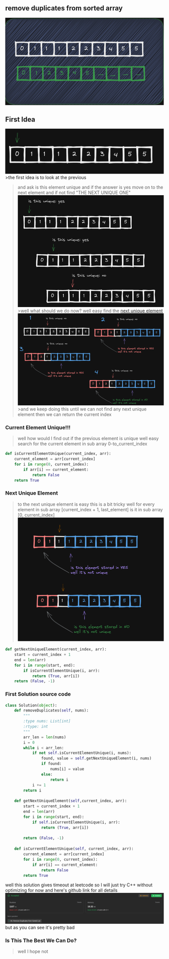 ## remove duplicates from sorted array

![](./pics/remove_dupblicates_from_sorted_array_intro.png)

## First Idea
![](./pics/2.png)>the first idea is to look at the previous
>and ask is this element unique and if the
>answer is yes move on to the next element
>and if not find "THE NEXT UNIQUE ONE"
![](./pics/3.png)>well what should we do now? well easy find the [next unique element](#next-unique-element)
![](./pics/5.png)>and we keep doing this until we can not find any next unique element then we can return
>the current index


### Current Element Unique!!!
>well how would I find out if the previous element is unique well easy search for the current element
>in sub array 0-to_current_index

```python
def isCurrentElementUnique(current_index, arr):
    current_element = arr[current_index]
    for i in range(0, current_index):
        if arr[i] == current_element:
            return False
    return True
```

<a name="nue"></a>
### Next Unique Element
>to the next unique element is easy this is a bit tricky well for every element in sub array [current_index + 1, last_element]
>is it in sub array [0, current_index]
![](./pics/4.png)
```python
def getNextUniqueElement(current_index, arr):
    start = current_index + 1
    end = len(arr)
    for i in range(start, end):
        if isCurrentElementUnique(i, arr):
            return (True, arr[i])
    return (False, -1)
```

### First Solution source code
```py
class Solution(object):
    def removeDuplicates(self, nums):
        """
        :type nums: List[int]
        :rtype: int
        """
        arr_len = len(nums)
        i = 0
        while i < arr_len:
            if not self.isCurrentElementUnique(i, nums):
                found, value = self.getNextUniqueElement(i, nums)
                if found:
                    nums[i] = value
                else:
                    return i
            i += 1
        return i

    def getNextUniqueElement(self,current_index, arr):
        start = current_index + 1
        end = len(arr)
        for i in range(start, end):
            if self.isCurrentElementUnique(i, arr):
                return (True, arr[i])
        
        return (False, -1)

    def isCurrentElementUnique(self, current_index, arr):
        current_element = arr[current_index]
        for i in range(0, current_index):
            if arr[i] == current_element:
                return False
        return True
```

well this solution gives timeout at leetcode so I will just try C++ without optimizing for now
and here's github link for all details
![](./pics/6.png)but as you can see it's pretty bad

### Is This The Best We Can Do?
>well I hope not
